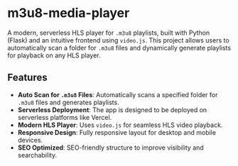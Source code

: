 # m3u8-media-player

A modern, serverless HLS player for `.m3u8` playlists, built with Python (Flask) and an intuitive frontend using `video.js`. This project allows users to automatically scan a folder for `.m3u8` files and dynamically generate playlists for playback on any HLS player.

## Features

- **Auto Scan for `.m3u8` Files**: Automatically scans a specified folder for `.m3u8` files and generates playlists.
- **Serverless Deployment**: The app is designed to be deployed on serverless platforms like Vercel.
- **Modern HLS Player**: Uses `video.js` for seamless HLS video playback.
- **Responsive Design**: Fully responsive layout for desktop and mobile devices.
- **SEO Optimized**: SEO-friendly structure to improve visibility and searchability.

